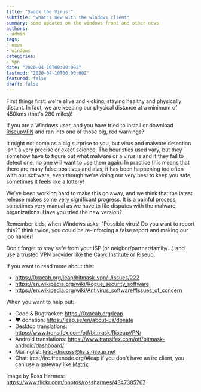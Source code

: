 ```yaml
---
title: "Smack the Virus!"
subtitle: "what's new with the windows client"
summary: some updates on the windows front and other news
authors:
- admin
tags:
- news
- windows
categories:
- vpn
date: "2020-04-10T00:00:00Z"
lastmod: "2020-04-10T00:00:00Z"
featured: false
draft: false
---
```


First things first: we're alive and kicking, staying healthy and physically distant. In fact, we are keeping our physical distance at a minimum of 450kms (that's 280 miles)!

If you are a Windows user, and you have tried to install or download [RiseupVPN](https://riseup.net/en/vpn) and ran into one of those big, red warnings?

It might not come as a big surprise to you, but virus and malware detection isn't a very precise or exact science. The heuristics used vary, but they somehow have to figure out what malware or a virus is and if they fail to detect one, no one will want to use them again. In practice this means that there are many false positives and alas, it has been happening too often with our software, even though we're doing our very best to keep you safe, sometimes it feels like a lottery!

We've been working hard to make this go away, and we think that the latest release makes some very significant progress. It is a painful process, sometimes very manual as we have to file disputes with the malware organizations. Have you tried the new version?

Remember kids, when Windows asks: "Possible virus! Do you want to report this?" think twice, you could be re-inforcing a false report and making our job harder!

Don't forget to stay safe from your ISP (or neigbor/partner/family/...) and use a trusted VPN provider like [the Calyx Institute](https://calyxinstitute.org/) or [Riseup](https://riseup.net/).

If you want to read more about this:

* https://0xacab.org/leap/bitmask-vpn/-/issues/222
* https://en.wikipedia.org/wiki/Rogue_security_software
* https://en.wikipedia.org/wiki/Antivirus_software#Issues_of_concern

When you want to help out:

* Code & Bugtracker: https://0xacab.org/leap
* ♥ donation: <https://leap.se/en/about-us/donate>
* Desktop translations: https://www.transifex.com/otf/bitmask/RiseupVPN/
* Android translations: https://www.transifex.com/otf/bitmask-android/dashboard/
* Mailinglist: leap-discuss@lists.riseup.net
* Chat: ircs://irc.freenode.org/#leap if you don't have an irc client, you can use a gateway like [Matrix](https://about.riot.im/)


Image by Ross Harmes: https://www.flickr.com/photos/rossharmes/4347385767
